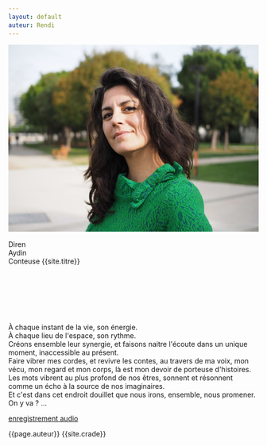 ```yaml
---
layout: default
auteur: Rendi
---
```


<img
class="img-accueil"
src="./photo/PA250065.jpg"
alt="Photo de diren aydin"
/>

<div class="logo-accueil">
<p>
Diren <br />
Aydin <br />
Conteuse
{{site.titre}}
</p>
</div>

<div class="four">
<p>
<br />
<br />
<br />
<br />
<br />
<br />
À chaque instant de la vie, son énergie. <br />
À chaque lieu de l'espace, son rythme. <br />
Créons ensemble leur synergie, et faisons naitre l'écoute dans un unique
moment, inaccessible au présent. <br />
Faire vibrer mes cordes, et revivre les contes, au travers de ma voix,
mon vécu, mon regard et mon corps, là est mon devoir de porteuse
d'histoires. <br />
Les mots vibrent au plus profond de nos êtres, sonnent et résonnent
comme un écho à la source de nos imaginaires. <br />
Et c'est dans cet endroit douillet que nous irons, ensemble, nous
promener. <br />
On y va ? ...

<a href="histoires.html"> enregistrement audio</a>

</p>
</div>
{{page.auteur}}
{{site.crade}}

